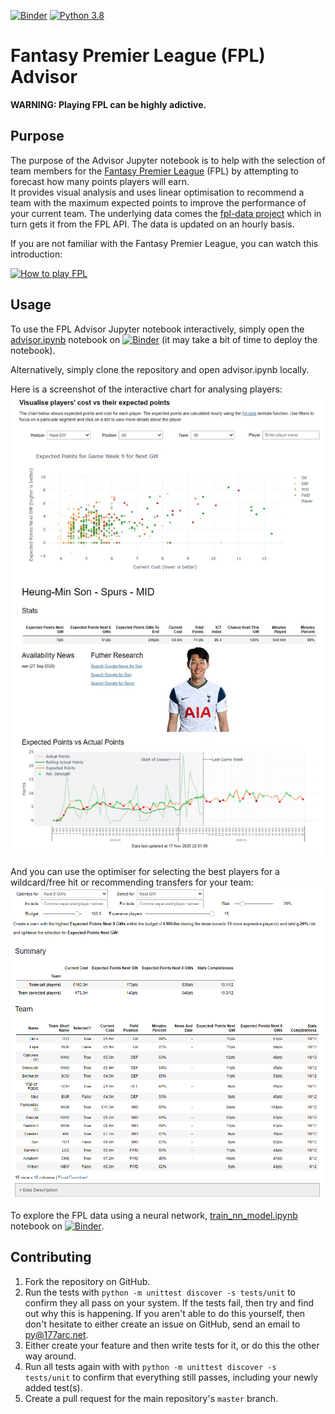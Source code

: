 [![Binder](https://mybinder.org/badge_logo.svg)](https://mybinder.org/v2/gh/177arc/fpl-advisor/master?filepath=advisor.ipynb)
[![Python 3.8](https://img.shields.io/badge/python-3.8-blue.svg)](https://www.python.org/downloads/release/python-380/)

# Fantasy Premier League (FPL) Advisor

**WARNING: Playing FPL can be highly adictive.**

## Purpose
The purpose of the Advisor Jupyter notebook is to help with the selection of team members for the [Fantasy Premier League](https://fantasy.premierleague.com/) (FPL) by attempting to forecast how many points players will earn.  
It provides visual analysis and uses linear optimisation to recommend a team with the maximum expected points to improve the performance of your current team.
The underlying data comes the [fpl-data project](https://github.com/177arc/fpl-data) which in turn gets it from the FPL API. The data is updated on an hourly basis.

If you are not familiar with the Fantasy Premier League, you can watch this introduction:

<a href="http://www.youtube.com/watch?v=SV_F-cL8fC0" target="_blank"><img src="http://img.youtube.com/vi/SV_F-cL8fC0/0.jpg"
alt="How to play FPL" width="600" height="400"/></a>

## Usage

To use the FPL Advisor Jupyter notebook interactively, simply open the [advisor.ipynb](advisor.ipynb) notebook on [![Binder](https://mybinder.org/badge_logo.svg)](https://mybinder.org/v2/gh/177arc/fpl-advisor/master?filepath=advisor.ipynb) (it may take a bit of time to deploy the notebook).

Alternatively, simply clone the repository and open advisor.ipynb locally.

Here is a screenshot of the interactive chart for analysing players:
[![FPL Advisor Visualisation](fpl_advisor.jpg)](https://mybinder.org/v2/gh/177arc/fpl-advisor/master?filepath=advisor.ipynb)

And you can use the optimiser for selecting the best players for a wildcard/free hit or recommending transfers for your team:  
[![FPL Advisor Visualisation](optimiser.png)](https://mybinder.org/v2/gh/177arc/fpl-advisor/master?filepath=advisor.ipynb)

To explore the FPL data using a neural network, [train_nn_model.ipynb](train_nn_model.ipynb) notebook on [![Binder](https://mybinder.org/badge_logo.svg)](https://mybinder.org/v2/gh/177arc/fpl-advisor/master?filepath=train_nn_model.ipynb).

## Contributing

1. Fork the repository on GitHub.
2. Run the tests with `python -m unittest discover -s tests/unit` to confirm they all pass on your system.
   If the tests fail, then try and find out why this is happening. If you aren't
   able to do this yourself, then don't hesitate to either create an issue on
   GitHub,  send an email to [py@177arc.net](mailto:py@177arc.net>).
3. Either create your feature and then write tests for it, or do this the other
   way around.
4. Run all tests again with with `python -m unittest discover -s tests/unit` to confirm that everything
   still passes, including your newly added test(s).
5. Create a pull request for the main repository's ``master`` branch.
